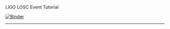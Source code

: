 LIGO LOSC Event Tutorial

[![Binder](https://mybinder.org/badge_logo.svg)](https://mybinder.org/v2/gh/fionaalii28/LOSC_Event_tutorial/HEAD?labpath=LOSC_Event_tutorial.ipynb)

---
